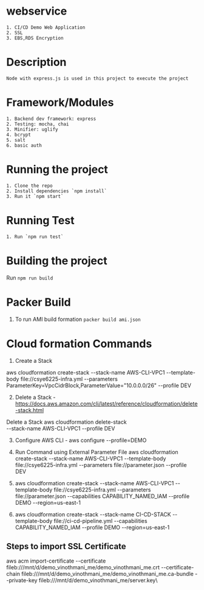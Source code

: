 # webservice
	1. CI/CD Demo Web Application
	2. SSL
	3. EBS,RDS Encryption
	
# Description
	Node with express.js is used in this project to execute the project
# Framework/Modules
	1. Backend dev framework: express
	2. Testing: mocha, chai
	3. Minifier: uglify
	4. bcrypt
	5. salt
	6. basic auth
# Running the project
	1. Clone the repo
	2. Install dependencies `npm install`
	3. Run it `npm start`
# Running Test
	1. Run `npm run test`  
# Building the project

Run `npm run build`

# Packer Build

1. To run AMI build formation `packer build ami.json`

# Cloud formation Commands

 1. Create a Stack 
   
 aws cloudformation create-stack --stack-name AWS-CLI-VPC1 --template-body file://csye6225-infra.yml --parameters ParameterKey=VpcCidrBlock,ParameterValue="10.0.0.0/26" --profile DEV

 2. Delete a Stack - https://docs.aws.amazon.com/cli/latest/reference/cloudformation/delete-stack.html

 Delete a Stack aws cloudformation delete-stack \
  --stack-name AWS-CLI-VPC1 --profile DEV

 3. Configure AWS CLI - aws configure --profile=DEMO
   
   
 4. Run Command using External Parameter File
aws cloudformation create-stack --stack-name AWS-CLI-VPC1 --template-body file://csye6225-infra.yml --parameters file://parameter.json --profile DEV

 5. aws cloudformation create-stack --stack-name AWS-CLI-VPC1 --template-body file://csye6225-infra.yml --parameters file://parameter.json --capabilities CAPABILITY_NAMED_IAM --profile DEMO --region=us-east-1
   
 6. aws cloudformation create-stack --stack-name CI-CD-STACK --template-body file://ci-cd-pipeline.yml --capabilities CAPABILITY_NAMED_IAM --profile DEMO --region=us-east-1


## Steps to import SSL Certificate

aws acm import-certificate --certificate fileb:///mnt/d/demo_vinothmani_me/demo_vinothmani_me.crt --certificate-chain fileb:///mnt/d/demo_vinothmani_me/demo_vinothmani_me.ca-bundle --private-key fileb:///mnt/d/demo_vinothmani_me/server.key\